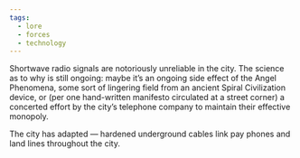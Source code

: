```yaml
---
tags:
  - lore
  - forces
  - technology
---
```

Shortwave radio signals are notoriously unreliable in the city. The science as to why is still ongoing: maybe it’s an ongoing side effect of the Angel Phenomena, some sort of lingering field from an ancient Spiral Civilization device, or (per one hand-written manifesto circulated at a street corner) a concerted effort by the city’s telephone company to maintain their effective monopoly.

The city has adapted — hardened underground cables link pay phones and land lines throughout the city.